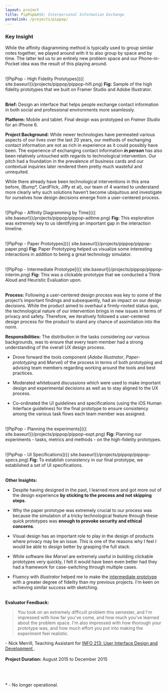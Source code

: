 ```yaml
---
layout: project
title: PipPop&#58; Interpersonal Information Exchange
permalink: /projects/pippop/
---
```

<div class = "key-insight">
<h3 class = "key-insight">Key Insight</h3>
While the affinity diagramming method is typically used to group similar notes together, we played around with it to also group by space and by time. The latter led us to an entirely new problem space and our Phone-in-Pocket idea was the result of this playing around.
</div>
<br />

![PipPop - High Fidelity Prototypes]({{ site.baseurl}}/projects/pippop/pippop-hifi.png)
<span class = "figure-description">
**Fig:** Sample of the high fidelity prototypes that we built on Framer Studio and Adobe Illustrator.
</span><br /><br />

**Brief:** Design an interface that helps people exchange contact information in both social and professional environments more seamlessly.

**Platform:** Mobile and tablet. Final design was prototyped on *Framer Studio* for an iPhone 6.

**Project Background:** While newer technologies have permeated various aspects of our lives over the last 20 years, our methods of exchanging contact information are not as rich in experience as it could possibly have been. The experience of exchanging contact information ***in person*** has also been relatively untouched with regards to technological intervention. Our pitch had a foundation in the prevalence of business cards and our contextual inquiries later rendered them pretty much wasteful and unrequited.

While there already have been technological interventions in this area before, (Bump*, CardFlick, Jiffy et al), our team of 4 wanted to understand more clearly why such solutions haven’t become ubiquitous and investigate for ourselves how design decisions emerge from a user-centered process.
<br /><br />

![PipPop - Affinity Diagramming by Time]({{ site.baseurl}}/projects/pippop/pippop-adtime.png)
<span class = "figure-description">
**Fig:** This exploration was extremely key to us identifying an important gap in the interaction timeline.
</span><br /><br />

![PipPop - Paper Prototypes]({{ site.baseurl}}/projects/pippop/pippop-paper.png)
<span class = "figure-description">
**Fig:** Paper Prototyping helped us visualize some interesting interactions in addition to being a great technology simulator.
</span><br /><br />

![PipPop - Intermediate Prototype]({{ site.baseurl}}/projects/pippop/pippop-interim.png)
<span class = "figure-description">
**Fig:** This was a clickable prototype that we conducted a Think Aloud and Heuristic Evaluation upon.
</span><br /><br />

**Process:** Following a user-centered design process was key to some of the project’s important findings and subsequently, had an impact on our design decisions. While the product aimed to overhaul a firmly-rooted status quo, the technological nature of our intervention brings in new issues in terms of privacy and safety. Therefore, we iteratively followed a  user-centered design process for the product to stand any chance of assimilation into the norm.

**Responsibilities:** The distribution in the tasks considering our various backgrounds, was to ensure that every team member had a strong understanding of the overall UX design process.

* Drove forward the tools component (*Adobe Illustrator*, *Paper-prototyping* and *Marvel*) of the process in terms of both prototyping and advising team members regarding working around the tools and best practices.

* Moderated whiteboard discussions which were used to make important design and experimental decisions as well as to stay aligned to the UX process.

* Co-ordinated the UI guidelines and specifications (using the iOS Human Interface guidelines) for the final prototype to ensure consistency among the various task flows each team member was assigned.
<br /><br />

![PipPop - Planning the experiments]({{ site.baseurl}}/projects/pippop/pippop-expt.png)
<span class = "figure-description">
**Fig:** Planning our experiments - tasks, metrics and methods - on the high-fidelity prototypes.
</span><br /><br />

![PipPop - UI Specifications]({{ site.baseurl}}/projects/pippop/pippop-specs.png)
<span class = "figure-description">
**Fig:** To establish consistency in our final prototype, we established a set of UI specifications.
</span><br /><br />

**Other Insights:**

* Despite having designed in the past, I learned more and got more out of the design experience **by sticking to the process and not skipping steps**.

* Why the paper prototype was extremely crucial to our process was because the simulation of a tricky technological feature through these quick prototypes was **enough to provoke security and ethical concerns**.

* Visual design has an important role to play in the design of products where privacy may be an issue. This is one of the reasons why I feel I would be able to design better by grasping the full stack.

* While software like *Marvel* are extremely useful in building clickable prototypes very quickly, I felt it would have been even better had they had a framework for case-switching through multiple cases.

* Fluency with *Illustrator* helped me to make the <a href="https://marvelapp.com/99d5h3" class="underlined-link" target= "blank">
intermediate prototype
<span class="fa fa-external-link no-underline"></span></a>
with a greater degree of fidelity than my previous projects. I'm keen on achieving similar success with sketching.
<br /><br />

**Evaluator Feedback:**

> You took on an extremely difficult problem this semester, and I'm impressed with how far you've come, and how much you've learned about the problem space.
I'm also impressed with how thorough your prototype was, and how much effort you put into making the experiment feel realistic.

\- Nick Merrill, Teaching Assistant for <a href="http://www.ischool.berkeley.edu/courses/i213" class="underlined-link" target= "blank">
INFO 213: User Interface Design and Development
<span class="fa fa-external-link no-underline"></span></a>.
<br /><br />
**Project Duration:** August 2015 to December 2015
<br /><br />
<br /><br />

<span class = "figure-description">
* - No longer operational.
</span><br /><br />
<br /><br />
